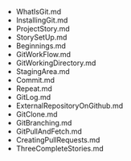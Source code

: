- WhatIsGit.md
- InstallingGit.md
- ProjectStory.md
- StorySetUp.md
- Beginnings.md
- GitWorkFlow.md
- GitWorkingDirectory.md
- StagingArea.md
- Commit.md
- Repeat.md
- GitLog.md
- ExternalRepositoryOnGithub.md
- GitClone.md
- GitBranching.md
- GitPullAndFetch.md
- CreatingPullRequests.md
- ThreeCompleteStories.md